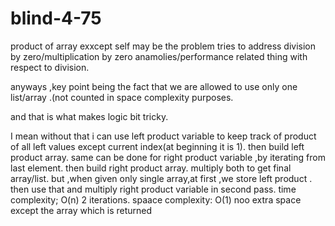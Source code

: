 # blind-4-75
product of array exxcept self
may be the problem tries to address division by zero/multiplication by zero anamolies/performance related thing with respect to division.

anyways ,key point being the fact that we are allowed to use only one list/array .(not counted in space complexity purposes.

and that is what makes logic bit tricky.

I mean without that i can use left product variable to keep track of product of all left values except current index(at beginning it is 1).
then build left product array.
same can be done for right product variable ,by iterating from last element.
then build right product array.
multiply both to get final array/list.
but ,when given only single array,at first ,we store left product .
then use that and multiply right product variable in second pass.
time complexity; O(n)  2 iterations.
spaace complexity: O(1) noo extra space except the array which is returned
